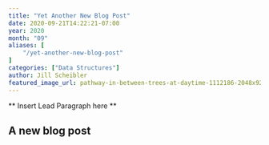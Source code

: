 ```yaml
---
title: "Yet Another New Blog Post"
date: 2020-09-21T14:22:21-07:00
year: 2020
month: "09"
aliases: [
    "/yet-another-new-blog-post"
]
categories: ["Data Structures"]
author: Jill Scheibler
featured_image_url: pathway-in-between-trees-at-daytime-1112186-2048x920.jpg
---
```


** Insert Lead Paragraph here **

## A new blog post